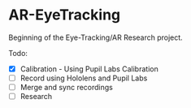 # AR-EyeTracking

Beginning of the Eye-Tracking/AR Research project. 

Todo:

- [X] Calibration - Using Pupil Labs Calibration
- [ ] Record using Hololens and Pupil Labs
- [ ] Merge and sync recordings
- [ ] Research
